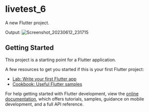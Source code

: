 # livetest_6

A new Flutter project.


Output:
![Screenshot_20230612_231715](https://github.com/firose-munna/LiveTestApp6/assets/105736440/b012f828-e9e5-4e70-a84f-2875cc4e30d7)


## Getting Started

This project is a starting point for a Flutter application.

A few resources to get you started if this is your first Flutter project:

- [Lab: Write your first Flutter app](https://docs.flutter.dev/get-started/codelab)
- [Cookbook: Useful Flutter samples](https://docs.flutter.dev/cookbook)

For help getting started with Flutter development, view the
[online documentation](https://docs.flutter.dev/), which offers tutorials,
samples, guidance on mobile development, and a full API reference.
